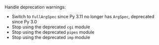 Handle deprecation warnings:

* Switch to `FullArgSpec` since Py 3.11 no longer has `ArgSpec`, deprecated since Py 3.0
* Stop using the deprecated `cgi` module
* Stop using the deprecated `pipes` module
* Stop using the deprecated `imp` module
